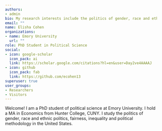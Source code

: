 ```yaml
---
authors:
- admin
bio: My research interests include the politics of gender, race and ethnic politics, fairness, inequality and political methodology in the United States.
email: ""
name: Elisha Cohen
organizations:
- name: Emory University
  url: ""
role: PhD Student in Political Science
social:
- icon: google-scholar
  icon_pack: ai
  link: https://scholar.google.com/citations?hl=en&user=Day2ve4AAAAJ
- icon: github
  icon_pack: fab
  link: https://github.com/ecohen13
superuser: true
user_groups:
- Researchers
- Visitors
---
```


Welcome! I am a PhD student of political science at Emory University. I hold a MA in Economics from Hunter College, CUNY. I study the politics of gender, race and ethnic politics, fairness, inequality and political methodology in the United States.
